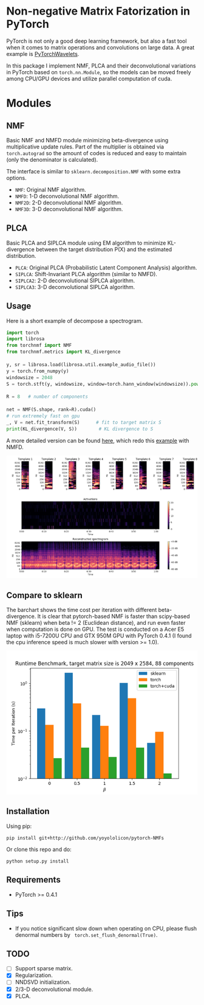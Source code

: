 # Non-negative Matrix Fatorization in PyTorch

PyTorch is not only a good deep learning framework, but also a fast tool when it comes to matrix operations and convolutions on large data.
A great example is [PyTorchWavelets](http://github.com/tomrunia/PyTorchWavelets).


In this package I implement NMF, PLCA and their deconvolutional variations in PyTorch based on `torch.nn.Module`, 
so the models can be moved freely among CPU/GPU devices and utilize parallel computation of cuda.

# Modules

## NMF

Basic NMF and NMFD module minimizing beta-divergence using multiplicative update rules.
Part of the multiplier is obtained via `torch.autograd` so the amount of codes is reduced and easy to maintain 
(only the denominator is calculated).

The interface is similar to `sklearn.decomposition.NMF` with some extra options.

* `NMF`: Original NMF algorithm.
* `NMFD`: 1-D deconvolutional NMF algorithm.
* `NMF2D`: 2-D deconvolutional NMF algorithm. 
* `NMF3D`: 3-D deconvolutional NMF algorithm. 

## PLCA

Basic PLCA and SIPLCA module using EM algorithm to minimize
KL-divergence between the target distribution P(X) and the estimated
distribution.

* `PLCA`: Original PLCA (Probabilistic Latent Component Analysis)
  algorithm.
* `SIPLCA`: Shift-Invariant PLCA algorithm (similar to NMFD).
* `SIPLCA2`: 2-D deconvolutional SIPLCA algorithm.
* `SIPLCA3`: 3-D deconvolutional SIPLCA algorithm.

## Usage

Here is a short example of decompose a spectrogram.

```python
import torch
import librosa
from torchnmf import NMF
from torchnmf.metrics import KL_divergence

y, sr = librosa.load(librosa.util.example_audio_file())
y = torch.from_numpy(y)
windowsize = 2048
S = torch.stft(y, windowsize, window=torch.hann_window(windowsize)).pow(2).sum(2).sqrt().cuda()

R = 8   # number of components

net = NMF(S.shape, rank=R).cuda()
# run extremely fast on gpu
_, V = net.fit_transform(S)      # fit to target matrix S
print(KL_divergence(V, S))        # KL divergence to S
```
A more detailed version can be found [here](tests/librosa_example.py), which redo this [example](https://librosa.github.io/librosa/generated/librosa.decompose.decompose.html#librosa.decompose.decompose)
with NMFD.

![](tests/librosa_example.png)

## Compare to sklearn

The barchart shows the time cost per iteration with different
beta-divergence. It is clear that pytorch-based NMF is faster than
scipy-based NMF (sklearn) when beta != 2 (Euclidean distance), and run
even faster when computation is done on GPU. The test is conducted on a
Acer E5 laptop with i5-7200U CPU and GTX 950M GPU with PyTorch 0.4.1 (I
found the cpu inference speed is much slower with version >= 1.0).


![](tests/performance.png) 

## Installation

Using pip:
```
pip install git+http://github.com/yoyololicon/pytorch-NMFs
```

Or clone this repo and do:
```
python setup.py install
```

## Requirements

* PyTorch >= 0.4.1

## Tips

* If you notice significant slow down when operating on CPU, please flush denormal numbers by `
torch.set_flush_denormal(True)`.


## TODO

- [ ] Support sparse matrix.
- [x] Regularization.
- [ ] NNDSVD initialization.
- [x] 2/3-D deconvolutional module.
- [x] PLCA.